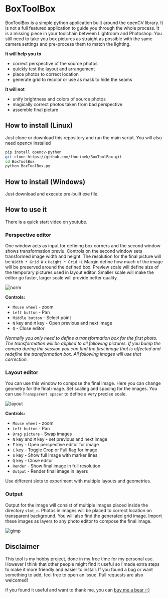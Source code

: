 # BoxToolBox

BoxToolBox is a simple python application built around the openCV library.
It is not a full featured application to guide you through the whole process.
It is a missing piece in your toolchain between Lightroom and Photoshop.
You still need to take you box pictures as straight as possible with
the same camera settings and pre-process them to match the lighting.

**It will help you to**
* correct perspective of the source photos
* quickly test the layout and arrangement
* place photos to correct location
* generate grid to recolor or use as mask to hide the seams

**It will not**
* unify brightness and colors of source photos
* magically correct photos taken from bad perspective
* assemble final picture

## How to install (Linux)
Just clone or download this repository and run the main script.
You will also need opencv installed
```bash
pip install opencv-python
git clone https://github.com/fhorinek/BoxToolBox.git
cd BoxToolBox
python BoxToolBox.py
```
## How to install (Windows)
Just download and execute pre-built exe file.

## How to use it
There is a quick start video on youtube.

### Perspective editor
One window acts as input for defining box corners and the second window shows transformation previu. 
Controls on the second window sets transformed image width and height. The resolution for the final picture will be
`Width * Grid W` x `Height * Grid H`. Margin define how much of the image will be preserved around the defined box.
Preview scale will define size of the temporary pictures used in layout editor. Smaller scale will make the editor go faster,
larger scale will provide better quality.

![norm](https://user-images.githubusercontent.com/9072684/139096784-211a36b4-ba3d-4d45-8586-e730aef331dd.png)

**Controls:**
* `Mouse wheel` - zoom
* `Left button` - Pan
* `Middle button` - Select point
* `N` key and `M` key - Open previous and next image
* `Q` - Close editor

*Normally you only need to define a transformation box for the first photo. The transformation will be applied to all following pictures. If you bump the camera during the session you can find the first image that is affected and redefine the transformation box. All following images will use that correction.*


### Layout editor
You can use this window to compose the final image. Here you can change geometry for the final image. Set scaling and spacing for the images. You can use `Transparent spacer` to define a very precise scale.

![layout](https://user-images.githubusercontent.com/9072684/139096747-427747e8-3880-4a9a-a025-ccdf9060ad49.png)

**Controls:**

* `Mouse wheel` - zoom
* `Left button` - Pan
* `Drag picture` - Swap images
* `N` key and `M` key - set previous and next image
* `E` key - Open perspective editor for image
* `C` key - Toggle Crop or Full flag for image
* `S` key - Show full image with marker lines
* `Q` key - Close editor
* `Render` - Show final image in full resolution
* `Output` - Render final image in layers

Use different slots to experiment with multiple layouts and geometries.

### Output
Output for the image will consist of multiple images placed inside the directory `slot_n`.
Photos in images will be placed to correct location on transparent background. You will also find the generated grid image.
Import these images as layers to any photo editor to compose the final image.

![gimp](https://user-images.githubusercontent.com/9072684/139096725-65a175be-cd47-4d14-b4c2-f7e1f4f3cdca.png)

## Disclaimer
This tool is my hobby project, done in my free time for my personal use.
However I think that other people might find it useful so I made extra steps to make it more friendly and easier to install.
If you found a bug or want something to add, feel free to open an issue. Pull requests are also welcomed!

If you found it useful and want to thank me, you can [buy me a bear :-)](https://paypal.me/horinek)

